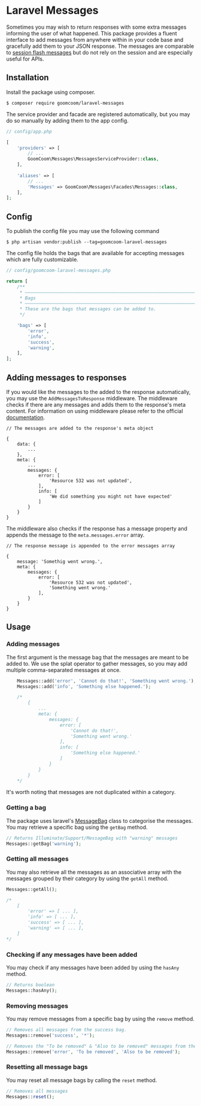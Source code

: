 # Laravel Messages

Sometimes you may wish to return responses with some extra messages informing the user of what happened. This package
provides a fluent interface to add messages from anywhere within in your code base and gracefully add them to your JSON
response. The messages are comparable to [session flash messages](https://laravel.com/docs/7.x/session#flash-data)
but do not rely on the session and are especially useful for APIs.

## Installation
Install the package using composer.
```shell script
$ composer require goomcoom/laravel-messages
```
The service provider and facade are registered automatically, but you may do so manually by adding them to the app
config.
```php
// config/app.php

[
    'providers' => [
        // ...
        GoomCoom\Messages\MessagesServiceProvider::class,
    ],
    
    'aliases' => [
        // ...
        'Messages' => GoomCoom\Messages\Facades\Messages::class,
    ],
];
```

## Config
To publish the config file you may use the following command
```shell script
$ php artisan vendor:publish --tag=goomcoom-laravel-messages
```
The config file holds the bags that are available for accepting messages which are fully customizable.
```php
// config/goomcoom-laravel-messages.php

return [
    /**
     * –––––––––––––––––––––––––––––––––––––––––––––––––––––––––––––––––––––––––
     * Bags
     * –––––––––––––––––––––––––––––––––––––––––––––––––––––––––––––––––––––––––
     * These are the bags that messages can be added to.
     */

    'bags' => [
        'error',
        'info',
        'success',
        'warning',
    ],
];

```


## Adding messages to responses
If you would like the messages to the added to the response automatically, you may use the `AddMessagesToResponse`
middleware. The middleware checks if there are any messages and adds them to the response's meta content.
For information on using middleware please refer to the official [documentation](https://laravel.com/docs/7.x/middleware).

```
// The messages are added to the response's meta object

{
    data: {
        ...
    },
    meta: {
        ...
        messages: {
            error: [
                'Resource 532 was not updated',
            ],
            info: [
                'We did something you might not have expected'
            ]
        }
    }
}
```
The middleware also checks if the response has a message property and appends the message to the
`meta.messages.error` array.

```
// The response message is appended to the error messages array

{
    message: 'Somethig went wrong.',
    meta: {
        messages: {
            error: [
                'Resource 532 was not updated',
                'Something went wrong.'
            ],
        }
    }
}
```

## Usage
### Adding messages
The first argument is the message bag that the messages are meant to be added to. We use the splat operator to
gather messages, so you may add multiple comma-separated messages at once.
```php
    Messages::add('error', 'Cannot do that!', 'Something went wrong.');
    Messages::add('info', 'Something else happened.');

    /*
        {
            ...
            meta: {
                messages: {
                    error: [
                        'Cannot do that!',
                        'Something went wrong.'
                    ],
                    info: [
                        'Something else happened.'
                    ]
                }
            }
        }
    */
```
It's worth noting that messages are not duplicated within a category.

### Getting a bag
The package uses laravel's [MessageBag](https://laravel.com/api/7.x/Illuminate/Support/MessageBag.html) class 
to categorise the messages. You may retrieve a specific bag using the `getBag` method.

```php
// Returns Illuminate/Support/MessageBag with "warning" messages
Messages::getBag('warning');
```

### Getting all messages
You may also retrieve all the messages as an associative array with the messages grouped by their category by using the
`getAll` method.

```php
Messages::getAll();

/*
    [
        'error' => [ ... ],
        'info' => [ ... ],
        'success' => [ ... ],
        'warning' => [ ... ],
    ]
*/
```

### Checking if any messages have been added
You may check if any messages have been added by using the `hasAny` method.

```php
// Returns boolean
Messages::hasAny();
```

### Removing messages
You may remove messages from a specific bag by using the `remove` method.

```php
// Removes all messages from the success bag.
Messages::remove('success', '*');

// Removes the "To be removed" & "Also to be removed" messages from the error bag'
Messages::remove('error', 'To be removed', 'Also to be removed');
```

### Resetting all message bags
You may reset all message bags by calling the `reset` method.

```php
// Removes all messages
Messages::reset();
```
